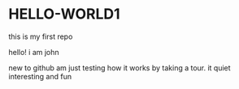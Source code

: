 # HELLO-WORLD1
this is my first repo

hello! i am john

new to github am just testing how it works by taking a tour. it quiet interesting and fun
